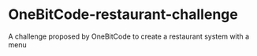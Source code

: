 # OneBitCode-restaurant-challenge
A challenge proposed by OneBitCode to create a restaurant system with a menu